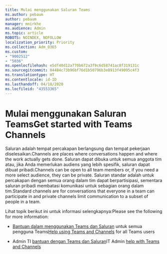 ```yaml
---
title: Mulai menggunakan Saluran Teams
ms.author: pebaum
author: pebaum
manager: mnirkhe
ms.audience: Admin
ms.topic: article
ROBOTS: NOINDEX, NOFOLLOW
localization_priority: Priority
ms.collection: Adm_O365
ms.custom:
- "9002512"
- "5036"
ms.openlocfilehash: e5df40d12a770b672a3f9c6d58741ac8f319131c
ms.sourcegitcommit: 04484c73b96bf76d1b50796b3e8913f49095c4f3
ms.translationtype: HT
ms.contentlocale: id-ID
ms.lasthandoff: 04/18/2020
ms.locfileid: "43553365"
---
```

# <a name="get-started-with-teams-channels"></a><span data-ttu-id="8c416-102">Mulai menggunakan Saluran Teams</span><span class="sxs-lookup"><span data-stu-id="8c416-102">Get started with Teams Channels</span></span>

<span data-ttu-id="8c416-103">Saluran adalah tempat percakapan berlangsung dan tempat pekerjaan diselesaikan.</span><span class="sxs-lookup"><span data-stu-id="8c416-103">Channels are places where conversations happen and where the work actually gets done.</span></span> <span data-ttu-id="8c416-104">Saluran dapat dibuka untuk semua anggota tim atau, jika Anda memerlukan audiens yang lebih spesifik, saluran dapat dibuat pribadi.</span><span class="sxs-lookup"><span data-stu-id="8c416-104">Channels can be open to all team members or, if you need a more select audience, they can be private.</span></span> <span data-ttu-id="8c416-105">Saluran standar adalah untuk percakapan dengan semua orang dalam tim dapat berpartisipasi, sementara saluran pribadi membatasi komunikasi untuk sebagian orang dalam tim.</span><span class="sxs-lookup"><span data-stu-id="8c416-105">Standard channels are for conversations that everyone in a team can participate in and private channels limit communication to a subset of people in a team.</span></span>

<span data-ttu-id="8c416-106">Lihat topik berikut ini untuk informasi selengkapnya:</span><span class="sxs-lookup"><span data-stu-id="8c416-106">Please see the following for more information:</span></span>

- <span data-ttu-id="8c416-107">[Bantuan dalam menggunakan Teams dan Saluran](https://support.office.com/article/teams-and-channels-df38ae23-8f85-46d3-b071-cb11b9de5499) untuk semua pengguna Teams</span><span class="sxs-lookup"><span data-stu-id="8c416-107">[Help using Teams and Channels](https://support.office.com/article/teams-and-channels-df38ae23-8f85-46d3-b071-cb11b9de5499) for all Teams users</span></span>

- <span data-ttu-id="8c416-108">Admin TI [bantuan dengan Teams dan Saluran](https://docs.microsoft.com/microsoftteams/teams-channels-overview)</span><span class="sxs-lookup"><span data-stu-id="8c416-108">IT Admin [help with Teams and Channels](https://docs.microsoft.com/microsoftteams/teams-channels-overview)</span></span> 
